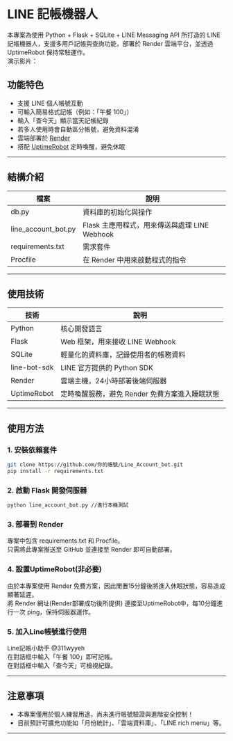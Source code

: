 # LINE 記帳機器人

本專案為使用 Python + Flask + SQLite + LINE Messaging API 所打造的 LINE 記帳機器人，支援多用戶記帳與查詢功能，部署於 Render 雲端平台，並透過 UptimeRobot 保持常駐運作。\
演示影片：

## 功能特色

- 支援 LINE 個人帳號互動
- 可輸入簡易格式記帳（例如：「午餐 100」）
- 輸入「查今天」顯示當天記帳紀錄
- 若多人使用時會自動區分帳號，避免資料混淆
- 雲端部署於 [Render](https://render.com/)
- 搭配 [UptimeRobot](https://uptimerobot.com/) 定時喚醒，避免休眠

---

## 結構介紹

| 檔案 | 說明 |
|------|------|
| db.py | 資料庫的初始化與操作 |
| line_account_bot.py | Flask 主應用程式，用來傳送與處理 LINE Webhook |
| requirements.txt | 需求套件 |
| Procfile | 在 Render 中用來啟動程式的指令 |

---

## 使用技術

| 技術 | 說明 |
|------|------|
| Python | 核心開發語言 |
| Flask | Web 框架，用來接收 LINE Webhook |
| SQLite | 輕量化的資料庫，記錄使用者的帳務資料 |
| line-bot-sdk | LINE 官方提供的 Python SDK |
| Render | 雲端主機，24小時部署後端伺服器 |
| UptimeRobot | 定時喚醒服務，避免 Render 免費方案進入睡眠狀態 |

---

##  使用方法

### 1. 安裝依賴套件
```bash
git clone https://github.com/你的帳號/Line_Account_bot.git
pip install -r requirements.txt
```

### 2. 啟動 Flask 開發伺服器
```bash
python line_account_bot.py //進行本機測試
```

### 3. 部署到 Render 
專案中包含 requirements.txt 和 Procfile。\
只需將此專案推送至 GitHub 並連接至 Render 即可自動部署。

### 4. 設置UptimeRobot(非必要)
由於本專案使用 Render 免費方案，因此閒置15分鐘後將進入休眠狀態，容易造成顯著延遲。\
將 Render 網址(Render部署成功後所提供) 連接至UptimeRobot中，每10分鐘進行一次 ping，保持伺服器運作。

### 5. 加入Line帳號進行使用
Line記帳小助手 @311wyyeh\
在對話框中輸入「午餐 100」即可記帳。\
在對話框中輸入「查今天」可檢視紀錄。

---

## 注意事項
- 本專案僅用於個人練習用途，尚未進行帳號驗證與進階安全控制！
- 目前預計可擴充功能如「月份統計」、「雲端資料庫」、「LINE rich menu」等。
---
